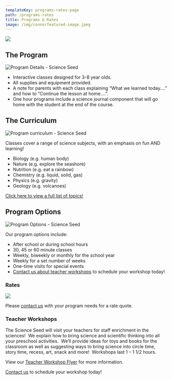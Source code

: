 ```yaml
---
templateKey: programs-rates-page
path: /programs-rates
title: Programs & Rates
image: /img/connorfeatured-image.jpeg
---
```

![](/img/connorfeatured-image.jpeg)

## The Program

![Program Details - Science Seed](/img/rate1.jpeg)

* Interactive classes designed for 3-8 year olds.
* All supplies and equipment provided.
* A note for parents with each class explaining “What we learned today….” and how to “Continue the lesson at home….”.
* One hour programs include a science journal component that will go home with the student at the end of the course.

## The Curriculum

![Program curriculum - Science Seed](/img/rate4.jpeg)

Classes cover a range of science subjects, with an emphasis on fun AND learning!

* Biology (e.g. human body)
* Nature (e.g. explore the seashore)
* Nutrition (e.g. eat a rainbow)
* Chemistry (e.g. liquid, solid, gas)
* Physics (e.g. gravity)
* Geology (e.g. volcanoes)

[Click here to view a full list of topics!](https://thescienceseed.com/topic-list "Topic List")

## Program Options

![Program Options - Science Seed](/img/rate2.jpeg)

Our program options include:

* After school or during school hours
* 30, 45 or 60 minute classes
* Weekly, biweekly or monthly for the school year
* Weekly for a set number of weeks
* One-time visits for special events
* [Contact us about teacher workshops](/contact "Teacher workshops") to schedule your workshop today!

### Rates

[![](https://thescienceseed.com/wp-content/uploads/2015/05/science-seed-28270-300x200.jpg)](https://thescienceseed.com/wp-content/uploads/2015/05/science-seed-28270.jpg)

Please [contact us](/contact "Contact Us") with your program needs for a rate quote.

### **Teacher Workshops**

The Science Seed will visit your teachers for staff enrichment in the sciences!  We explain how to bring science and scientific thinking into all your preschool activities.  We’ll provide ideas for toys and books for the classroom as well as suggesting ways to bring science into circle time, story time, recess, art, snack and more!  Workshops last 1 – 1 1/2 hours.

View our [Teacher Workshop Flyer](https://thescienceseed.com/wp-content/uploads/2017/06/The-Science-Seed-Teacher-Training-Flyer.pdf) for more information.

[Contact us](/contact "Contact Us") to schedule your workshop today!